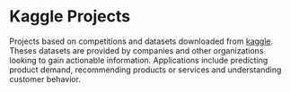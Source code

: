 # Kaggle Projects

Projects based on competitions and datasets downloaded from 
[kaggle](https://www.kaggle.com/). Theses datasets are provided by 
companies and other organizations looking to gain actionable 
information. Applications include predicting product demand, 
recommending products or services and understanding customer behavior.
